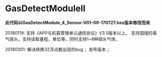 # GasDetectModuleII
**此代码以GasDetectModule_4_Sensor-V01-00-170727.hex版本修改而来**

20180119:
支持《APP与机载管理单元通信协议》V3.5版本以上。
支持国瑞的毒气探头，支持读取量程、单位等，同时支持1~8种探头气体。

20180301:
解决转换32浮点数出现的bug；
发布版本；